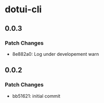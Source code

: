 # dotui-cli

## 0.0.3

### Patch Changes

- 8e882a0: Log under developement warn

## 0.0.2

### Patch Changes

- bb51621: initial commit
